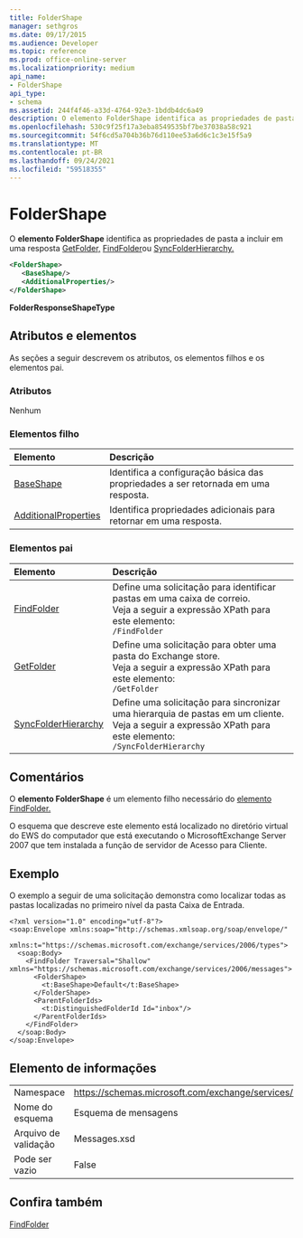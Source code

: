 ```yaml
---
title: FolderShape
manager: sethgros
ms.date: 09/17/2015
ms.audience: Developer
ms.topic: reference
ms.prod: office-online-server
ms.localizationpriority: medium
api_name:
- FolderShape
api_type:
- schema
ms.assetid: 244f4f46-a33d-4764-92e3-1bddb4dc6a49
description: O elemento FolderShape identifica as propriedades de pasta a incluir em uma resposta GetFolder, FindFolder ou SyncFolderHierarchy.
ms.openlocfilehash: 530c9f25f17a3eba8549535bf7be37038a58c921
ms.sourcegitcommit: 54f6cd5a704b36b76d110ee53a6d6c1c3e15f5a9
ms.translationtype: MT
ms.contentlocale: pt-BR
ms.lasthandoff: 09/24/2021
ms.locfileid: "59518355"
---
```

# <a name="foldershape"></a>FolderShape

O **elemento FolderShape** identifica as propriedades de pasta a incluir em uma resposta [GetFolder,](getfolder.md) [FindFolder](findfolder.md)ou [SyncFolderHierarchy.](syncfolderhierarchy.md) 
  
```xml
<FolderShape>
   <BaseShape/>
   <AdditionalProperties/>
</FolderShape>
```

 **FolderResponseShapeType**
## <a name="attributes-and-elements"></a>Atributos e elementos

As seções a seguir descrevem os atributos, os elementos filhos e os elementos pai.
  
### <a name="attributes"></a>Atributos

Nenhum
  
### <a name="child-elements"></a>Elementos filho

|**Elemento**|**Descrição**|
|:-----|:-----|
|[BaseShape](baseshape.md) <br/> |Identifica a configuração básica das propriedades a ser retornada em uma resposta.  <br/> |
|[AdditionalProperties](additionalproperties.md) <br/> |Identifica propriedades adicionais para retornar em uma resposta.  <br/> |
   
### <a name="parent-elements"></a>Elementos pai

|**Elemento**|**Descrição**|
|:-----|:-----|
|[FindFolder](findfolder.md) <br/> |Define uma solicitação para identificar pastas em uma caixa de correio.  <br/> Veja a seguir a expressão XPath para este elemento:  <br/>  `/FindFolder` <br/> |
|[GetFolder](getfolder.md) <br/> |Define uma solicitação para obter uma pasta do Exchange store.  <br/> Veja a seguir a expressão XPath para este elemento:  <br/>  `/GetFolder` <br/> |
|[SyncFolderHierarchy](syncfolderhierarchy.md) <br/> |Define uma solicitação para sincronizar uma hierarquia de pastas em um cliente.  <br/> Veja a seguir a expressão XPath para este elemento:  <br/>  `/SyncFolderHierarchy` <br/> |
   
## <a name="remarks"></a>Comentários

O **elemento FolderShape** é um elemento filho necessário do [elemento FindFolder.](findfolder.md) 
  
O esquema que descreve este elemento está localizado no diretório virtual do EWS do computador que está executando o MicrosoftExchange Server 2007 que tem instalada a função de servidor de Acesso para Cliente.
  
## <a name="example"></a>Exemplo

O exemplo a seguir de uma solicitação demonstra como localizar todas as pastas localizadas no primeiro nível da pasta Caixa de Entrada.
  
```
<?xml version="1.0" encoding="utf-8"?>
<soap:Envelope xmlns:soap="http://schemas.xmlsoap.org/soap/envelope/"
  xmlns:t="https://schemas.microsoft.com/exchange/services/2006/types">
  <soap:Body>
    <FindFolder Traversal="Shallow" xmlns="https://schemas.microsoft.com/exchange/services/2006/messages">
      <FolderShape>
        <t:BaseShape>Default</t:BaseShape>
      </FolderShape>
      <ParentFolderIds>
        <t:DistinguishedFolderId Id="inbox"/>
      </ParentFolderIds>
    </FindFolder>
  </soap:Body>
</soap:Envelope>
```

## <a name="element-information"></a>Elemento de informações

|||
|:-----|:-----|
|Namespace  <br/> |https://schemas.microsoft.com/exchange/services/2006/messages  <br/> |
|Nome do esquema  <br/> |Esquema de mensagens  <br/> |
|Arquivo de validação  <br/> |Messages.xsd  <br/> |
|Pode ser vazio  <br/> |False  <br/> |
   
## <a name="see-also"></a>Confira também



[FindFolder](findfolder.md)

